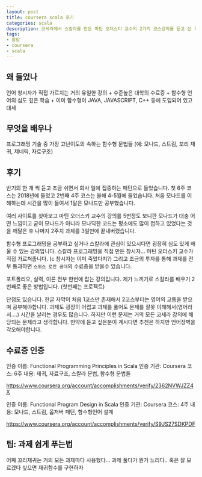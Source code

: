 ```yaml
---
layout: post
title: coursera scala 후기
categories: scala
description: 코세라에서 스칼라를 만든 마틴 오더스티 교수의 2가지 코스강의를 듣고 쓴 후기입니다.
tags:
- 잡담
- coursera
- scala
---
```


## 왜 들었나

언어 창시자가 직접 가르치는 거의 유일한 강의 + 수준높은 대학의 수료증 + 함수형 언어의 심도 깊은 학습 + 이미 함수형이 JAVA, JAVASCRIPT, C++ 등에 도입되어 있고 대세

## 무엇을 배우나

프로그래밍 기술 중 가장 고난이도의 속하는 함수형 문법들 (예: 모나드, 스트림, 꼬리 재귀, 제네릭, 자료구조)

## 후기

반기의 한 개 씩 듣고 조금 쉬면서 회사 일에 집중하는 패턴으로 들었습니다. 첫 6주 코스는 2018년에 들었고 2번째 4주 코스는
올해 4-5월에 들었습니다. 처음 모나드를 이해하는데 시간을 많이 들여서 1달은 모나드만 공부했습니다.

여러 사이트를 찾아보고 마틴 오더스키 교수의 강의를 5번정도 보니깐 모나드가 대충 어떤 느낌이고 굳이 모나드가 아니라 모나딕한 코드는 평소에도 많이 접하고 있었다는 것을 깨달은 후
나머지 2주치 과제를 3일만에 끝내버렸습니다.

함수형 프로그래밍을 공부하고 싶거나 스칼라에 관심이 있으시다면 굉장히 심도 있게 배울 수 있는 강의입니다. 스칼라 프로그래밍을 직접 만든 창시자... 마틴 오더스키 교수가 직접
가르쳐줍니다. (c 창시자는 이미 죽었다지?) 그리고 조금의 투자를 통해 과제를 전부 통과하면 `스위스 로잔 공대`의 수료증을 받을수 있습니다.

포트폴리오, 실력, 이론 전부 한번에 잡는 강의입니다. 제가 느끼기로 스칼라를 배우기 2번째로 좋은 방법입니다. (첫번째는 프로젝트)

단점도 있습니다. 한글 자막이 처음 1코스만 존재해서 2코스부터는 영어의 고통을 받으며 공부해야합니다.
과제도 굉장히 어렵고 과제를 풀어도 문제를 잘못 이해해서(영어라서....) 시간을 날리는 경우도 많습니다. 하지만 이런 문제는 거의 모든 코세라 강의에 해당되는 문제라고 생각합니다.
만약에 듣고 싶은분이 계시다면 추천은 하지만 언어장벽을 각오해야합니다.

## 수료증 인증

인증 이름: Functional Programming Principles in Scala
인증 기관: Coursera
코스: 6주
내용: 재귀, 자료구조, 스칼라 문법, 함수형 문법들

https://www.coursera.org/account/accomplishments/verify/2362NVWJZZ4X

인증 이름:
Functional Program Design in Scala
인증 기관: Coursera
코스: 4주
내용: 모나드, 스트림, 옵저버 패턴, 함수형언어 설계

https://www.coursera.org/account/accomplishments/verify/S9JS27SDKPDF
 
 ## 팁: 과제 쉽게 푸는법
 
 어째 꼬리재귀는 거의 모든 과제마다 사용했다... 과제 풀다가 뭔가 느리다.. 혹은 잘 모르겠다 싶으면 재귀함수를 구현하자